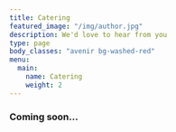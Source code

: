 ```yaml
---
title: Catering
featured_image: "/img/author.jpg"
description: We'd love to hear from you
type: page
body_classes: "avenir bg-washed-red"
menu: 
  main:
    name: Catering
    weight: 2
---
```

### Coming soon...